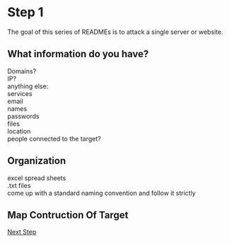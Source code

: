 # Step 1
The goal of this series of READMEs is to attack a single server or website. 
## What information do you have?
Domains? <br />
IP? <br />
anything else: <br />
services <br />
email <br />
names <br />
passwords <br />
files <br />
location <br />
people connected to the target? <br />

## Organization
excel spread sheets <br />
.txt files <br />
come up with a standard naming convention and follow it strictly

## Map Contruction Of Target
[Next Step](https://github.com/chrisaddessi/hack-map/tree/main/attack-for-root/step2)
